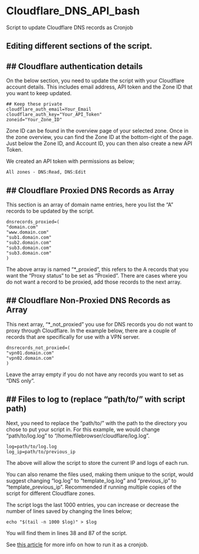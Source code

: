 # Cloudflare_DNS_API_bash
Script to update Cloudflare DNS records as Cronjob

## Editing different sections of the script.

## ## Cloudflare authentication details
On the below section, you need to update the script with your Cloudflare account details. This includes email address, API token and the Zone ID that you want to keep updated.

```
## Keep these private
cloudflare_auth_email=Your_Email
cloudflare_auth_key="Your_API_Token"
zoneid="Your_Zone_ID"
```

Zone ID can be found in the overview page of your selected zone. Once in the zone overview, you can find the Zone ID at the bottom-right of the page.
Just below the Zone ID, and Account ID, you can then also create a new API Token.

We created an API token with permissions as below;

```All zones - DNS:Read, DNS:Edit```

## ## Cloudflare Proxied DNS Records as Array
This section is an array of domain name entries, here you list the “A” records to be updated by the script.

```
dnsrecords_proxied=(
"domain.com"
"www.domain.com"
"sub1.domain.com"
"sub2.domain.com"
"sub3.domain.com"
"sub3.domain.com"
)
```

The above array is named “*_proxied”, this refers to the A records that you want the “Proxy status“ to be set as “Proxied”.
There are cases where you do not want a record to be proxied, add those records to the next array.

## ## Cloudflare Non-Proxied DNS Records as Array
This next array, “*_not_proxied” you use for DNS records you do not want to proxy through Cloudflare. In the example below, there are a couple of records that are specifically for use with a VPN server.

```
dnsrecords_not_proxied=(
"vpn01.domain.com"
"vpn02.domain.com"
)
```

Leave the array empty if you do not have any records you want to set as “DNS only”.

## ## Files to log to (replace “path/to/” with script path)
Next, you need to replace the “path/to/” with the path to the directory you chose to put your script in. For this example, we would change “path/to/log.log” to “/home/filebrowser/cloudflare/log.log”.

```
log=path/to/log.log
log_ip=path/to/previous_ip
```

The above will allow the script to store the current IP and logs of each run.

You can also rename the files used, making them unique to the script, would suggest changing “log.log” to “template_log.log” and “previous_ip” to “template_previous_ip”. Recommended if running multiple copies of the script for different Cloudflare zones.

The script logs the last 1000 entries, you can increase or decrease the number of lines saved by changing the lines below;

```echo "$(tail -n 1000 $log)" > $log```

You will find them in lines 38 and 87 of the script.

See [this article](https://cloudtechtips.com/linux/script-to-update-cloudflare-dns-records-as-cronjob/937/) for more info on how to run it as a cronjob.
